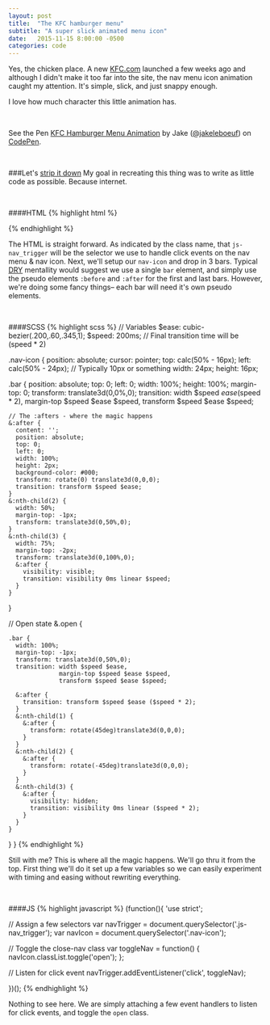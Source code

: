 ```yaml
---
layout: post
title:  "The KFC hamburger menu"
subtitle: "A super slick animated menu icon"
date:   2015-11-15 8:00:00 -0500
categories: code 
---
```


Yes, the chicken place. A new [KFC.com](http://kfc.com) launched a few weeks ago and although I didn't make it too far into the site, the nav menu icon animation caught my attention. It's simple, slick, and just snappy enough.

I love how much character this little animation has.

<br>

<p data-height="315" data-theme-id="0" data-slug-hash="RrwYKz" data-default-tab="result" data-user="jakeleboeuf" class='codepen'>See the Pen <a href='http://codepen.io/jakeleboeuf/pen/RrwYKz/'>KFC Hamburger Menu Animation</a> by Jake (<a href='http://codepen.io/jakeleboeuf'>@jakeleboeuf</a>) on <a href='http://codepen.io'>CodePen</a>.</p>
<script async src="//assets.codepen.io/assets/embed/ei.js"></script>


<br>

###Let's [strip it down](https://www.youtube.com/watch?v=G2BWyY4B36Y) 
My goal in recreating this thing was to write as little code as possible. Because internet.

<br>

####HTML
{% highlight html %}
<div class="js-nav_trigger">
  <div class="nav-icon">
    <div class="bar"></div>
    <div class="bar"></div>
    <div class="bar"></div>
  </div>
</div>
{% endhighlight %}

The HTML is straight forward. As indicated by the class name, that `js-nav_trigger` will be the selector we use to handle click events on the nav menu & nav icon. Next, we'll setup our `nav-icon` and drop in 3 bars. Typical [DRY](https://en.wikipedia.org/wiki/Don%27t_repeat_yourself) mentallity would suggest we use a single `bar` element, and simply use the pseudo elements `:before` and `:after` for the first and last bars. However, we're doing some fancy things–  each bar will need it's own pseudo elements.

<br>

####SCSS
{% highlight scss %}
// Variables
$ease: cubic-bezier(.200,.60,.345,1);
$speed: 200ms; // Final transition time will be (speed * 2)

.nav-icon {
  position: absolute;
  cursor: pointer;
  top: calc(50% - 16px);
  left: calc(50% - 24px); // Typically 10px or something
  width: 24px;
  height: 16px;

  .bar {
    position: absolute;
    top: 0;
    left: 0;
    width: 100%;
    height: 100%;
    margin-top: 0;
    transform: translate3d(0,0%,0);
    transition: width $speed $ease ($speed * 2),
                margin-top $speed $ease $speed,
                transform $speed $ease $speed;

    // The :afters - where the magic happens
    &:after {
      content: '';
      position: absolute;
      top: 0;
      left: 0;
      width: 100%;
      height: 2px;
      background-color: #000;
      transform: rotate(0) translate3d(0,0,0);
      transition: transform $speed $ease;
    }
    &:nth-child(2) {
      width: 50%;
      margin-top: -1px;
      transform: translate3d(0,50%,0);
    }
    &:nth-child(3) {
      width: 75%;
      margin-top: -2px;
      transform: translate3d(0,100%,0);
      &:after {
        visibility: visible;
        transition: visibility 0ms linear $speed;
      }
    }

  }
  
  // Open state
  &.open {
    
    .bar {
      width: 100%;
      margin-top: -1px;
      transform: translate3d(0,50%,0);
      transition: width $speed $ease,
                  margin-top $speed $ease $speed,
                  transform $speed $ease $speed;

      &:after {
        transition: transform $speed $ease ($speed * 2);
      }
      &:nth-child(1) {
        &:after {
          transform: rotate(45deg)translate3d(0,0,0);
        }
      }
      &:nth-child(2) {
        &:after {
          transform: rotate(-45deg)translate3d(0,0,0);
        }
      }
      &:nth-child(3) {
        &:after {
          visibility: hidden;
          transition: visibility 0ms linear ($speed * 2);
        }
      }
    }

  }
}
{% endhighlight %}

Still with me? This is where all the magic happens. We'll go thru it from the top. First thing we'll do it set up a few variables so we can easily experiment with timing and easing without rewriting everything.

<br>

####JS
{% highlight javascript %}
(function(){
  'use strict';

  // Assign a few selectors
  var navTrigger = document.querySelector('.js-nav_trigger');
  var navIcon = document.querySelector('.nav-icon');

  // Toggle the close-nav class
  var toggleNav = function() {
    navIcon.classList.toggle('open');
  };

  // Listen for click event
  navTrigger.addEventListener('click', toggleNav);

})();
{% endhighlight %}

Nothing to see here. We are simply attaching a few event handlers to listen for click events, and toggle the `open` class.
